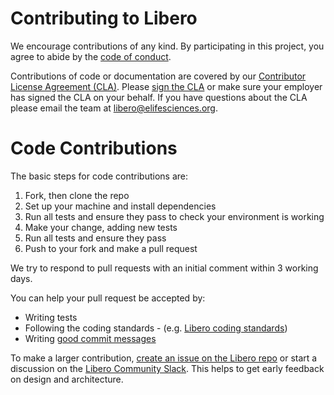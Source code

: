 # Contributing to Libero

We encourage contributions of any kind. By participating in this project, you agree to abide by the [code of conduct](https://libero.pub/code-of-conduct/).

Contributions of code or documentation are covered by our [Contributor License Agreement (CLA)](https://libero.pub/governance/cla/). Please [sign the CLA](https://libero.pub/sign-cla) or make sure your employer has signed the CLA on your behalf. If you have questions about the CLA please email the team at libero@elifesciences.org.

# Code Contributions

The basic steps for code contributions are:

1. Fork, then clone the repo
2. Set up your machine and install dependencies
3. Run all tests and ensure they pass to check your environment is working
4. Make your change, adding new tests
5. Run all tests and ensure they pass
6. Push to your fork and make a pull request

We try to respond to pull requests with an initial comment within 3 working days.

You can help your pull request be accepted by:

- Writing tests
- Following the coding standards - (e.g. [Libero coding standards](https://github.com/libero/eslint-config))
- Writing [good commit messages](https://chris.beams.io/posts/git-commit/)

To make a larger contribution, [create an issue on the Libero repo](https://github.com/libero/libero/issues/new/choose) or start a discussion on the [Libero Community Slack](https://libero-community.slack.com/). This helps to get early feedback on design and architecture.
